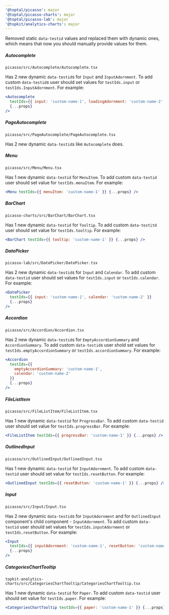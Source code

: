 ```yaml
---
'@toptal/picasso': major
'@toptal/picasso-charts': major
'@toptal/picasso-lab': major
'@topkit/analytics-charts': major
---
```


Removed static `data-testid` values and replaced them with dynamic ones, which
means that now you should manually provide values for them.

##### Autocomplete

`picasso/src/Autocomplete/Autocomplete.tsx`

Has 2 new dynamic `data-testid`s for `Input` and `InputAdornment`. To add
custom `data-testid`s user should set values for `testIds.input` or
`testIds.InputAdornment`. For example:

```jsx
<Autocomplete
  testIds={{ input: 'custom-name-1', loadingAdornment: 'custom-name-2' }}
  {...props}
/>
```

##### PageAutocomplete

`picasso/src/PageAutocomplete/PageAutocomplete.tsx`

Has 2 new dynamic `data-testid`s like `Autocomplete` does.

##### Menu

`picasso/src/Menu/Menu.tsx`

Has 1 new dynamic `data-testid` for `MenuItem`. To add custom `data-testid`
user should set value for `testIds.menuItem`. For example:

```jsx
<Menu testIds={{ menuItem: 'custom-name-1' }} {...props} />
```

##### BarChart

`picasso-charts/src/BarChart/BarChart.tsx`

Has 1 new dynamic `data-testid` for `Tooltip`. To add custom `data-testitd`
user should set value for `testIds.tooltip`. For example:

```jsx
<BarChart testIds={{ tooltip: 'custom-name-1' }} {...props} />
```

##### DatePicker

`picasso-lab/src/DatePicker/DatePicker.tsx`

Has 2 new dynamic `data-testid`s for `Input` and `Calendar`. To add custom
`data-testid` user should set values for `testIds.input` or `testIds.calendar`.
For example:

```jsx
<DatePicker
  testIds={{ input: 'custom-name-1', calendar: 'custom-name-2' }}
  {...props}
/>
```

##### Accordion

`picasso/src/Accordion/Accordion.tsx`

Has 2 new dynamic `data-testid`s for `EmptyAccordionSummary` and
`AccordionSummary`. To add custom `data-testid`s user shold set values for
`testIds.emptyAccordionSummary` or `testIds.accordionSummary`. For example:

```jsx
<Accordion
  testIds={{
    emptyAccordionSummary: 'custom-name-1',
    calendar: 'custom-name-2'
  }}
  {...props}
/>
```

##### FileListItem

`picasso/src/FileListItem/FileListItem.tsx`

Has 1 new dynamic `data-testid` for `ProgressBar`. To add custom `data-testid`
user should set value for `testIds.progressBar`. For example:

```jsx
<FileListItem testIds={{ progressBar: 'custom-name-1' }} {...props} />
```

##### OutlinedInput

`picasso/src/OutlinedInput/OutlinedInput.tsx`

Has 1 new dynamic `data-testid` for `InputAdornment`. To add custom
`data-testid` user should set value for `testIds.resetButton`. For example:

```jsx
<OutlinedInput testIds={{ resetButton: 'custom-name-1' }} {...props} />
```

##### Input

`picasso/src/Input/Input.tsx`

Has 2 new dynamic `data-testid`s for `InputAdornment` and for `OutlinedInput`
component's child component - `InputAdornment`. To add custom `data-testid`
user should set values for `testIds.inputAdornment` or `testIds.resetButton`.
For example:

```jsx
<Input
  testIds={{ inputAdornment: 'custom-name-1', resetButton: 'custom-name-2' }}
  {...props}
/>
```

##### CategoriesChartTooltip

`topkit-analytics-charts/src/CategoriesChartTooltip/CategoriesChartTooltip.tsx`

Has 1 new dynamic `data-testid` for `Paper`. To add custom `data-testid` user
should set value for `testIds.paper`. For example:

```jsx
<CategoriesChartTooltip testIds={{ paper: 'custom-name-1' }} {...props} />
```
